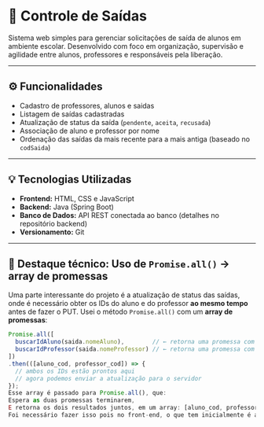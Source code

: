 # 📌 Controle de Saídas

Sistema web simples para gerenciar solicitações de saída de alunos em ambiente escolar. Desenvolvido com foco em organização, supervisão e agilidade entre alunos, professores e responsáveis pela liberação.

---

## ⚙️ Funcionalidades
- Cadastro de professores, alunos e saidas
- Listagem de saídas cadastradas
- Atualização de status da saída (`pendente`, `aceita`, `recusada`)
- Associação de aluno e professor por nome
- Ordenação das saídas da mais recente para a mais antiga (baseado no `codSaida`)

---

## 💡 Tecnologias Utilizadas

- **Frontend:** HTML, CSS e JavaScript
- **Backend:** Java (Spring Boot)
- **Banco de Dados:** API REST conectada ao banco (detalhes no repositório backend)
- **Versionamento:** Git

---

## 🧠 Destaque técnico: Uso de `Promise.all()` -> array de promessas

Uma parte interessante do projeto é a atualização de status das saídas, onde é necessário obter os IDs do aluno e do professor **ao mesmo tempo** antes de fazer o PUT.
Usei o método `Promise.all()` com um **array de promessas**:

```javascript
Promise.all([
  buscarIdAluno(saida.nomeAluno),        // ← retorna uma promessa com o ID do aluno
  buscarIdProfessor(saida.nomeProfessor) // ← retorna uma promessa com o ID do professor
])
.then(([aluno_cod, professor_cod]) => {
  // ambos os IDs estão prontos aqui
  // agora podemos enviar a atualização para o servidor
});
Esse array é passado para Promise.all(), que:
Espera as duas promessas terminarem,
E retorna os dois resultados juntos, em um array: [aluno_cod, professor_cod]
Foi necessário fazer isso pois no front-end, o que tem inicialmente é apenas o nome completo de alunos ou professor (ex: "Guilherme Bello"), e não os códigos numéricos.
